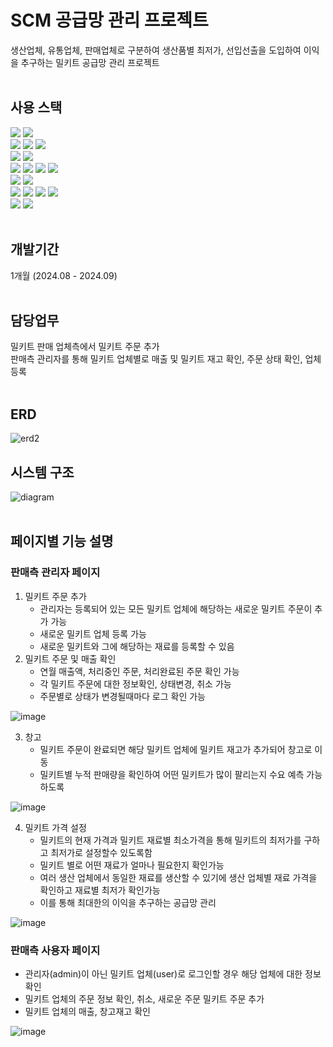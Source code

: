 # SCM 공급망 관리 프로젝트
생산업체, 유통업체, 판매업체로 구분하여 생산품별 최저가, 선입선출을 도입하여 이익을 추구하는 밀키트 공급망 관리 프로젝트 <br><br>
## 사용 스택
<img src="https://img.shields.io/badge/spring-6DB33F?style=for-the-badge&logo=spring&logoColor=white"> <img src="https://img.shields.io/badge/springboot-6DB33F?style=for-the-badge&logo=springboot&logoColor=white"> <br>
<img src="https://img.shields.io/badge/Java-blue?style=for-the-badge&logo=jameson&logoColor=004027">
<img src="https://img.shields.io/badge/Javascript-F7DF1E?style=for-the-badge&logo=Javascript&logoColor=white"> <img src="https://img.shields.io/badge/jquery-0769AD?style=for-the-badge&logo=jquery&logoColor=white">
<br>
<img src="https://img.shields.io/badge/mariadb-003545?style=for-the-badge&logo=mariadb&logoColor=white"> <img src="https://img.shields.io/badge/mysql-4479A1?style=for-the-badge&logo=mysql&logoColor=white">
<br>
<img src="https://img.shields.io/badge/thymeleaf-005F0F?style=for-the-badge&logo=thymeleaf&logoColor=white"> <img src="https://img.shields.io/badge/chart.js-FF6384?style=for-the-badge&logo=chartdotjs&logoColor=white"> <img src="https://img.shields.io/badge/Lombok-000000?style=for-the-badge&logo=framework&logoColor=white">
<img src="https://img.shields.io/badge/bootstrap-7952B3?style=for-the-badge&logo=bootstrap&logoColor=white">
<br>
<img src="https://img.shields.io/badge/html5-orange?style=for-the-badge&logo=html5&logoColor=white"> <img src="https://img.shields.io/badge/css3-1572B6?style=for-the-badge&logo=css3&logoColor=white">
<br>
<img src="https://img.shields.io/badge/github-181717?style=for-the-badge&logo=github&logoColor=white"> <img src="https://img.shields.io/badge/slack-4A154B?style=for-the-badge&logo=slack&logoColor=white">
<img src="https://img.shields.io/badge/notion-000000?style=for-the-badge&logo=notion&logoColor=white"> <img src="https://img.shields.io/badge/google drive-4285F4?style=for-the-badge&logo=googledrive&logoColor=white">
<br>
<img src="https://img.shields.io/badge/amazon web services-232F3E?style=for-the-badge&logo=amazonwebservices&logoColor=white"> <img src="https://img.shields.io/badge/docker-2496ED?style=for-the-badge&logo=docker&logoColor=white"> <br><br>


## 개발기간 
1개월 (2024.08 - 2024.09)
<br><br>

## 담당업무 
밀키트 판매 업체측에서 밀키트 주문 추가 <br>
판매측 관리자를 통해 밀키트 업체별로 매출 및 밀키트 재고 확인, 주문 상태 확인, 업체 등록 <br><br>

## ERD
![erd2](https://github.com/user-attachments/assets/4db65556-2496-4835-a027-1d19af946d6a) <br>

## 시스템 구조
![diagram](https://github.com/user-attachments/assets/5dba2f3e-4aff-4209-9e92-62edb43ad743) <br><br>

## 페이지별 기능 설명
### 판매측 관리자 페이지
1. 밀키트 주문 추가
   - 관리자는 등록되어 있는 모든 밀키트 업체에 해당하는 새로운 밀키트 주문이 추가 가능
   - 새로운 밀키트 업체 등록 가능
   - 새로운 밀키트와 그에 해당하는 재료를 등록할 수 있음 <br>
2. 밀키트 주문 및 매출 확인
   - 연월 매출액, 처리중인 주문, 처리완료된 주문 확인 가능
   - 각 밀키트 주문에 대한 정보확인, 상태변경, 취소 가능
   - 주문별로 상태가 변경될때마다 로그 확인 가능 <br>

![image](https://github.com/user-attachments/assets/380873f6-0dc2-49ed-aba6-c8c6fcc3ab88)  <br>


3. 창고
   - 밀키트 주문이 완료되면 해당 밀키트 업체에 밀키트 재고가 추가되어 창고로 이동 
   - 밀키트별 누적 판매량을 확인하여 어떤 밀키트가 많이 팔리는지 수요 예측 가능하도록 <br>

![image](https://github.com/user-attachments/assets/4c807da5-f044-4c68-a4fd-dc9fb62c751f)  <br>



4. 밀키트 가격 설정
   - 밀키트의 현재 가격과 밀키트 재료별 최소가격을 통해 밀키트의 최저가를 구하고 최저가로 설정할수 있도록함
   - 밀키트 별로 어떤 재료가 얼마나 필요한지 확인가능
   - 여러 생산 업체에서 동일한 재료를 생산할 수 있기에 생산 업체별 재료 가격을 확인하고 재료별 최저가 확인가능
   - 이를 통해 최대한의 이익을 추구하는 공급망 관리 <br>
   
![image](https://github.com/user-attachments/assets/af652027-8d8c-4f94-bd71-81b9de8d50da)
 <br>


### 판매측 사용자 페이지
- 관리자(admin)이 아닌 밀키트 업체(user)로 로그인할 경우 해당 업체에 대한 정보 확인
- 밀키트 업체의 주문 정보 확인, 취소, 새로운 주문 밀키트 주문 추가
- 밀키트 업체의 매출, 창고재고 확인 <br>
   
![image](https://github.com/user-attachments/assets/b80b4105-ef66-48fa-ba78-76fa97e1f7b3)


   
     


